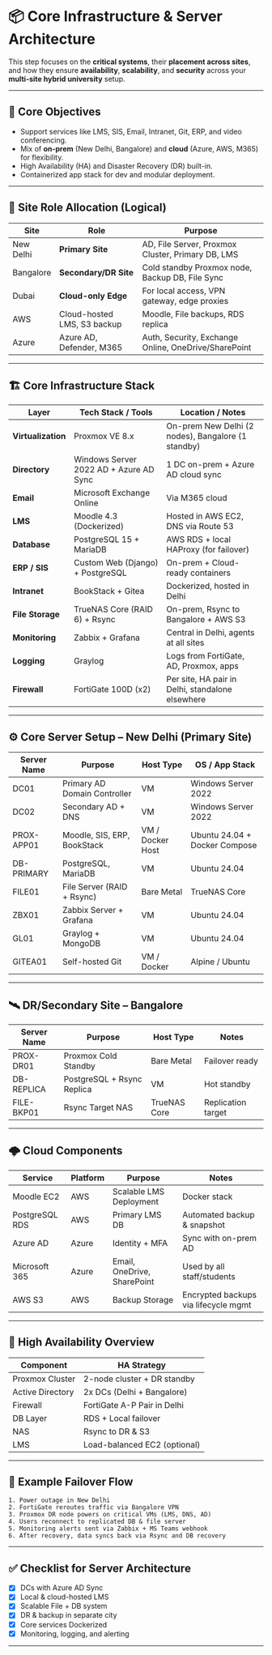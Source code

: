 # 📦 Core Infrastructure & Server Architecture

This step focuses on the **critical systems**, their **placement across sites**, and how they ensure **availability**, **scalability**, and **security** across your **multi-site hybrid university** setup.

---

## 🧱 Core Objectives

* Support services like LMS, SIS, Email, Intranet, Git, ERP, and video conferencing.
* Mix of **on-prem** (New Delhi, Bangalore) and **cloud** (Azure, AWS, M365) for flexibility.
* High Availability (HA) and Disaster Recovery (DR) built-in.
* Containerized app stack for dev and modular deployment.

---

## 📍 Site Role Allocation (Logical)

| Site      | Role                        | Purpose                                              |
| --------- | --------------------------- | ---------------------------------------------------- |
| New Delhi | **Primary Site**            | AD, File Server, Proxmox Cluster, Primary DB, LMS    |
| Bangalore | **Secondary/DR Site**       | Cold standby Proxmox node, Backup DB, File Sync      |
| Dubai     | **Cloud-only Edge**         | For local access, VPN gateway, edge proxies          |
| AWS       | Cloud-hosted LMS, S3 backup | Moodle, File backups, RDS replica                    |
| Azure     | Azure AD, Defender, M365    | Auth, Security, Exchange Online, OneDrive/SharePoint |

---

## 🏗️ Core Infrastructure Stack

| Layer              | Tech Stack / Tools                     | Location / Notes                                   |
| ------------------ | -------------------------------------- | -------------------------------------------------- |
| **Virtualization** | Proxmox VE 8.x                         | On-prem New Delhi (2 nodes), Bangalore (1 standby) |
| **Directory**      | Windows Server 2022 AD + Azure AD Sync | 1 DC on-prem + Azure AD cloud sync                 |
| **Email**          | Microsoft Exchange Online              | Via M365 cloud                                     |
| **LMS**            | Moodle 4.3 (Dockerized)                | Hosted in AWS EC2, DNS via Route 53                |
| **Database**       | PostgreSQL 15 + MariaDB                | AWS RDS + local HAProxy (for failover)             |
| **ERP / SIS**      | Custom Web (Django) + PostgreSQL       | On-prem + Cloud-ready containers                   |
| **Intranet**       | BookStack + Gitea                      | Dockerized, hosted in Delhi                        |
| **File Storage**   | TrueNAS Core (RAID 6) + Rsync          | On-prem, Rsync to Bangalore + AWS S3               |
| **Monitoring**     | Zabbix + Grafana                       | Central in Delhi, agents at all sites              |
| **Logging**        | Graylog                                | Logs from FortiGate, AD, Proxmox, apps             |
| **Firewall**       | FortiGate 100D (x2)                    | Per site, HA pair in Delhi, standalone elsewhere   |

---

## ⚙️ Core Server Setup – New Delhi (Primary Site)

| Server Name | Purpose                      | Host Type        | OS / App Stack                |
| ----------- | ---------------------------- | ---------------- | ----------------------------- |
| DC01        | Primary AD Domain Controller | VM               | Windows Server 2022           |
| DC02        | Secondary AD + DNS           | VM               | Windows Server 2022           |
| PROX-APP01  | Moodle, SIS, ERP, BookStack  | VM / Docker Host | Ubuntu 24.04 + Docker Compose |
| DB-PRIMARY  | PostgreSQL, MariaDB          | VM               | Ubuntu 24.04                  |
| FILE01      | File Server (RAID + Rsync)   | Bare Metal       | TrueNAS Core                  |
| ZBX01       | Zabbix Server + Grafana      | VM               | Ubuntu 24.04                  |
| GL01        | Graylog + MongoDB            | VM               | Ubuntu 24.04                  |
| GITEA01     | Self-hosted Git              | VM / Docker      | Alpine / Ubuntu               |

---

## 🛰️ DR/Secondary Site – Bangalore

| Server Name | Purpose                    | Host Type    | Notes              |
| ----------- | -------------------------- | ------------ | ------------------ |
| PROX-DR01   | Proxmox Cold Standby       | Bare Metal   | Failover ready     |
| DB-REPLICA  | PostgreSQL + Rsync Replica | VM           | Hot standby        |
| FILE-BKP01  | Rsync Target NAS           | TrueNAS Core | Replication target |

---

## 🌩️ Cloud Components

| Service        | Platform | Purpose                     | Notes                                |
| -------------- | -------- | --------------------------- | ------------------------------------ |
| Moodle EC2     | AWS      | Scalable LMS Deployment     | Docker stack                         |
| PostgreSQL RDS | AWS      | Primary LMS DB              | Automated backup & snapshot          |
| Azure AD       | Azure    | Identity + MFA              | Sync with on-prem AD                 |
| Microsoft 365  | Azure    | Email, OneDrive, SharePoint | Used by all staff/students           |
| AWS S3         | AWS      | Backup Storage              | Encrypted backups via lifecycle mgmt |

---

## 🔁 High Availability Overview

| Component        | HA Strategy                  |
| ---------------- | ---------------------------- |
| Proxmox Cluster  | 2-node cluster + DR standby  |
| Active Directory | 2x DCs (Delhi + Bangalore)   |
| Firewall         | FortiGate A-P Pair in Delhi  |
| DB Layer         | RDS + Local failover         |
| NAS              | Rsync to DR & S3             |
| LMS              | Load-balanced EC2 (optional) |

---

## 🧪 Example Failover Flow

```text
1. Power outage in New Delhi
2. FortiGate reroutes traffic via Bangalore VPN
3. Proxmox DR node powers on critical VMs (LMS, DNS, AD)
4. Users reconnect to replicated DB & file server
5. Monitoring alerts sent via Zabbix + MS Teams webhook
6. After recovery, data syncs back via Rsync and DB recovery
```

---

## ✅ Checklist for Server Architecture

* [x] DCs with Azure AD Sync
* [x] Local & cloud-hosted LMS
* [x] Scalable File + DB system
* [x] DR & backup in separate city
* [x] Core services Dockerized
* [x] Monitoring, logging, and alerting

---
